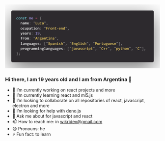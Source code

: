 ![img](https://github.com/lucabecci/lucabecci/blob/master/git3.png)

### Hi there, I am 19 years old and I am from Argentina 👋
- 🔭 I’m currently working on react projects and more
- 🌱 I’m currently learning react and ml5.js
- 👯 I’m looking to collaborate on all repositories of react, javascript, electron and more
- 🤔 I’m looking for help with deno.js 
- 💬 Ask me about for javascript and react
- 📫 How to reach me: in wikridev@gmail.com
- 😄 Pronouns: he
- ⚡ Fun fact: to learn

